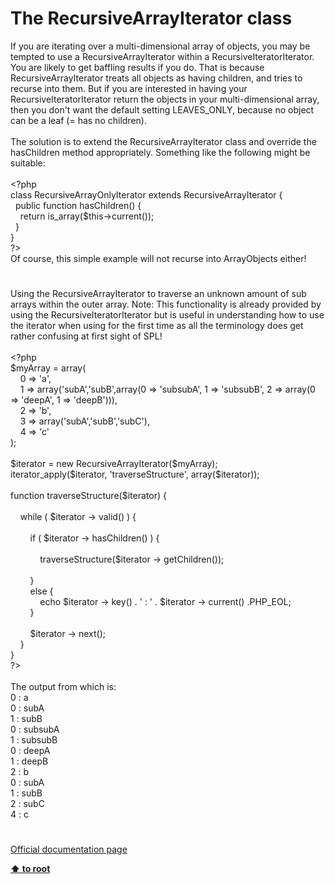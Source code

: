 # The RecursiveArrayIterator class




<div class="phpcode"><span class="html">
If you are iterating over a multi-dimensional array of objects, you may be tempted to use a RecursiveArrayIterator within a RecursiveIteratorIterator. You are likely to get baffling results if you do. That is because RecursiveArrayIterator treats all objects as having children, and tries to recurse into them. But if you are interested in having your RecursiveIteratorIterator return the objects in your multi-dimensional array, then you don&apos;t want the default setting LEAVES_ONLY, because no object can be a leaf (= has no children).<br><br>The solution is to extend the RecursiveArrayIterator class and override the hasChildren method appropriately. Something like the following might be suitable:<br><br><span class="default">&lt;?php<br></span><span class="keyword">class </span><span class="default">RecursiveArrayOnlyIterator </span><span class="keyword">extends </span><span class="default">RecursiveArrayIterator </span><span class="keyword">{<br>&#xA0; public function </span><span class="default">hasChildren</span><span class="keyword">() {<br>&#xA0; &#xA0; return </span><span class="default">is_array</span><span class="keyword">(</span><span class="default">$this</span><span class="keyword">-&gt;</span><span class="default">current</span><span class="keyword">());<br>&#xA0; }<br>}<br></span><span class="default">?&gt;<br></span>Of course, this simple example will not recurse into ArrayObjects either!</span>
</div>
  

#


<div class="phpcode"><span class="html">
Using the RecursiveArrayIterator to traverse an unknown amount of sub arrays within the outer array. Note: This functionality is already provided by using the RecursiveIteratorIterator but is useful in understanding how to use the iterator when using for the first time as all the terminology does get rather confusing at first sight of SPL!
<br>
<br><span class="default">&lt;?php
<br>$myArray </span><span class="keyword">= array(
<br>&#xA0; &#xA0; </span><span class="default">0 </span><span class="keyword">=&gt; </span><span class="string">&apos;a&apos;</span><span class="keyword">,
<br>&#xA0; &#xA0; </span><span class="default">1 </span><span class="keyword">=&gt; array(</span><span class="string">&apos;subA&apos;</span><span class="keyword">,</span><span class="string">&apos;subB&apos;</span><span class="keyword">,array(</span><span class="default">0 </span><span class="keyword">=&gt; </span><span class="string">&apos;subsubA&apos;</span><span class="keyword">, </span><span class="default">1 </span><span class="keyword">=&gt; </span><span class="string">&apos;subsubB&apos;</span><span class="keyword">, </span><span class="default">2 </span><span class="keyword">=&gt; array(</span><span class="default">0 </span><span class="keyword">=&gt; </span><span class="string">&apos;deepA&apos;</span><span class="keyword">, </span><span class="default">1 </span><span class="keyword">=&gt; </span><span class="string">&apos;deepB&apos;</span><span class="keyword">))),
<br>&#xA0; &#xA0; </span><span class="default">2 </span><span class="keyword">=&gt; </span><span class="string">&apos;b&apos;</span><span class="keyword">,
<br>&#xA0; &#xA0; </span><span class="default">3 </span><span class="keyword">=&gt; array(</span><span class="string">&apos;subA&apos;</span><span class="keyword">,</span><span class="string">&apos;subB&apos;</span><span class="keyword">,</span><span class="string">&apos;subC&apos;</span><span class="keyword">),
<br>&#xA0; &#xA0; </span><span class="default">4 </span><span class="keyword">=&gt; </span><span class="string">&apos;c&apos;
<br></span><span class="keyword">);
<br>
<br></span><span class="default">$iterator </span><span class="keyword">= new </span><span class="default">RecursiveArrayIterator</span><span class="keyword">(</span><span class="default">$myArray</span><span class="keyword">);
<br></span><span class="default">iterator_apply</span><span class="keyword">(</span><span class="default">$iterator</span><span class="keyword">, </span><span class="string">&apos;traverseStructure&apos;</span><span class="keyword">, array(</span><span class="default">$iterator</span><span class="keyword">));
<br>
<br>function </span><span class="default">traverseStructure</span><span class="keyword">(</span><span class="default">$iterator</span><span class="keyword">) {
<br>&#xA0; &#xA0; 
<br>&#xA0; &#xA0; while ( </span><span class="default">$iterator </span><span class="keyword">-&gt; </span><span class="default">valid</span><span class="keyword">() ) {
<br>
<br>&#xA0; &#xA0; &#xA0; &#xA0; if ( </span><span class="default">$iterator </span><span class="keyword">-&gt; </span><span class="default">hasChildren</span><span class="keyword">() ) {
<br>&#xA0; &#xA0; &#xA0; &#xA0; 
<br>&#xA0; &#xA0; &#xA0; &#xA0; &#xA0; &#xA0; </span><span class="default">traverseStructure</span><span class="keyword">(</span><span class="default">$iterator </span><span class="keyword">-&gt; </span><span class="default">getChildren</span><span class="keyword">());
<br>&#xA0; &#xA0; &#xA0; &#xA0; &#xA0; &#xA0; 
<br>&#xA0; &#xA0; &#xA0; &#xA0; }
<br>&#xA0; &#xA0; &#xA0; &#xA0; else {
<br>&#xA0; &#xA0; &#xA0; &#xA0; &#xA0; &#xA0; echo </span><span class="default">$iterator </span><span class="keyword">-&gt; </span><span class="default">key</span><span class="keyword">() . </span><span class="string">&apos; : &apos; </span><span class="keyword">. </span><span class="default">$iterator </span><span class="keyword">-&gt; </span><span class="default">current</span><span class="keyword">() .</span><span class="default">PHP_EOL</span><span class="keyword">;&#xA0; &#xA0; 
<br>&#xA0; &#xA0; &#xA0; &#xA0; }
<br>
<br>&#xA0; &#xA0; &#xA0; &#xA0; </span><span class="default">$iterator </span><span class="keyword">-&gt; </span><span class="default">next</span><span class="keyword">();
<br>&#xA0; &#xA0; }
<br>}
<br></span><span class="default">?&gt;
<br></span>
<br>The output from which is:
<br>0 : a
<br>0 : subA
<br>1 : subB
<br>0 : subsubA
<br>1 : subsubB
<br>0 : deepA
<br>1 : deepB
<br>2 : b
<br>0 : subA
<br>1 : subB
<br>2 : subC
<br>4 : c</span>
</div>
  

#

[Official documentation page](https://www.php.net/manual/en/class.recursivearrayiterator.php)

**[⬆ to root](/)**